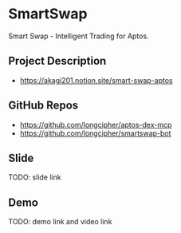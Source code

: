# SmartSwap

Smart Swap - Intelligent Trading for Aptos.

## Project Description

* <https://akagi201.notion.site/smart-swap-aptos>

## GitHub Repos

* <https://github.com/longcipher/aptos-dex-mcp>
* <https://github.com/longcipher/smartswap-bot>

## Slide

TODO: slide link

## Demo

TODO: demo link and video link
